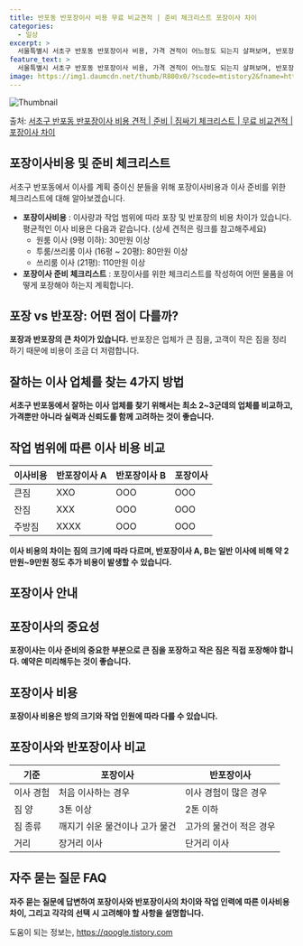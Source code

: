 ```yaml
---
title: 반포동 반포장이사 비용 무료 비교견적 | 준비 체크리스트 포장이사 차이
categories:
  - 일상
excerpt: >
  서울특별시 서초구 반포동 반포장이사 비용, 가격 견적이 어느정도 되는지 살펴보며, 반포장이사를 준비함에 있어 짐싸기 준비 체크리스트가 무엇인지 보겠습니다. 마지막으로 포장이사와 차이점을 통해 무료 비교견적으로 어떤 것이 더 합리적인 선택인지 공유 드립니다.서초구 반포동 포장이사 견적 샘플 보기 👈 클릭서초구 반포동 포장이사 가격 살펴보기 👈 클릭서초구 반포동 반포장이사 평균 이사 비용평수서초구 반포동 평균 이사 비용원룸 이사9평 이하 (1톤)30만원~투룸/쓰리룸 이사16평 ~ 20평 (2.5톤)80만원~쓰리룸 이사21평 (5톤) ~110만원~우리집 무료 이사견적 받기 👈 클릭포장 vs 반포장: 어떤 점이 다를까?이사 비용과 작업 범위에 따라 포장과 반포장의 큰 차이가 있습니다. 반포장은 업체가 큰 ..
feature_text: >
  서울특별시 서초구 반포동 반포장이사 비용, 가격 견적이 어느정도 되는지 살펴보며, 반포장이사를 준비함에 있어 짐싸기 준비 체크리스트가 무엇인지 보겠습니다. 마지막으로 포장이사와 차이점을 통해 무료 비교견적으로 어떤 것이 더 합리적인 선택인지 공유 드립니다.서초구 반포동 포장이사 견적 샘플 보기 👈 클릭서초구 반포동 포장이사 가격 살펴보기 👈 클릭서초구 반포동 반포장이사 평균 이사 비용평수서초구 반포동 평균 이사 비용원룸 이사9평 이하 (1톤)30만원~투룸/쓰리룸 이사16평 ~ 20평 (2.5톤)80만원~쓰리룸 이사21평 (5톤) ~110만원~우리집 무료 이사견적 받기 👈 클릭포장 vs 반포장: 어떤 점이 다를까?이사 비용과 작업 범위에 따라 포장과 반포장의 큰 차이가 있습니다. 반포장은 업체가 큰 ..
image: https://img1.daumcdn.net/thumb/R800x0/?scode=mtistory2&fname=https%3A%2F%2Fblog.kakaocdn.net%2Fdn%2FcTlhvv%2FbtsHdehYn4u%2FKiMnK5bmCKjKvGKDHJAvpK%2Fimg.webp
---
```


![Thumbnail](https://img1.daumcdn.net/thumb/R800x0/?scode=mtistory2&fname=https%3A%2F%2Fblog.kakaocdn.net%2Fdn%2FcTlhvv%2FbtsHdehYn4u%2FKiMnK5bmCKjKvGKDHJAvpK%2Fimg.webp)

<p>출처: <a href="https://qoogle.tistory.com/9922" rel="dofollow">서초구 반포동 반포장이사 비용 견적 | 준비 | 짐싸기 체크리스트 | 무료 비교견적 | 포장이사 차이</a> </p>

## 포장이사비용 및 준비 체크리스트

서초구 반포동에서 이사를 계획 중이신 분들을 위해 포장이사비용과 이사 준비를 위한 체크리스트에 대해 알아보겠습니다.

  * **포장이사비용** : 이사량과 작업 범위에 따라 포장 및 반포장의 비용 차이가 있습니다. 평균적인 이사 비용은 다음과 같습니다. (상세 견적은 링크를 참고해주세요) 
    * 원룸 이사 (9평 이하): 30만원 이상
    * 투룸/쓰리룸 이사 (16평 ~ 20평): 80만원 이상
    * 쓰리룸 이사 (21평): 110만원 이상
  * **포장이사 준비 체크리스트** : 포장이사를 위한 체크리스트를 작성하여 어떤 물품을 어떻게 포장해야 하는지 계획합니다.

## **포장 vs 반포장: 어떤 점이 다를까?**

**포장과 반포장의 큰 차이가 있습니다.** 반포장은 업체가 큰 짐을, 고객이 작은 짐을 정리하기 때문에 비용이 조금 더 저렴합니다.

## **잘하는 이사 업체를 찾는 4가지 방법**

**서초구 반포동에서 잘하는 이사 업체를 찾기 위해서는 최소 2~3군데의 업체를 비교하고, 가격뿐만 아니라 실력과 신뢰도를 함께 고려하는
것이 좋습니다.**

## **작업 범위에 따른 이사 비용 비교**

**이사비용** | **반포장이사 A** | **반포장이사 B** | **포장이사**  
---|---|---|---  
큰짐 | XXO | OOO | OOO  
잔짐 | XXX | OOO | OOO  
주방짐 | XXXX | OOO | OOO  
  
**이사 비용의 차이는 짐의 크기에 따라 다르며, 반포장이사 A, B는 일반 이사에 비해 약 2만원~9만원 정도 추가 비용이 발생할 수
있습니다.**

## 포장이사 안내



## **포장이사의 중요성**

**포장이사는 이사 준비의 중요한 부분으로 큰 짐을 포장하고 작은 짐은 직접 포장해야 합니다. 예약은 미리해두는 것이 좋습니다.**

## **포장이사 비용**

**포장이사 비용은 방의 크기와 작업 인원에 따라 다를 수 있습니다.**

## 포장이사와 반포장이사 비교

**기준** | **포장이사** | **반포장이사**  
---|---|---  
이사 경험 | 처음 이사하는 경우 | 이사 경험이 많은 경우  
짐 양 | 3톤 이상 | 2톤 이하  
짐 종류 | 깨지기 쉬운 물건이나 고가 물건 | 고가의 물건이 적은 경우  
거리 | 장거리 이사 | 단거리 이사  
  
## **자주 묻는 질문 FAQ**

**자주 묻는 질문에 답변하여 포장이사와 반포장이사의 차이와 작업 인력에 따른 이사비용 차이, 그리고 각각의 선택 시 고려해야 할 사항을
설명합니다.**

 

도움이 되는 정보는, <a href="https://qoogle.tistory.com" rel="dofollow">https://qoogle.tistory.com</a>


